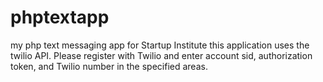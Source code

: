 # phptextapp
my php text messaging app for Startup Institute
this application uses the twilio API.
Please register with Twilio and enter account sid, authorization token, and Twilio number in the specified areas.